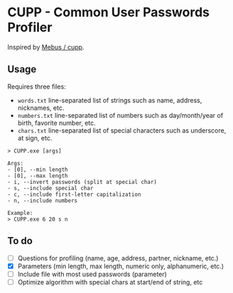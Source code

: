 # CUPP - Common User Passwords Profiler
Inspired by [Mebus / cupp](https://github.com/Mebus/cupp).

## Usage
Requires three files:
- `words.txt` line-separated list of strings such as name, address, nicknames, etc.
- `numbers.txt` line-separated list of numbers such as day/month/year of birth, favorite number, etc.
- `chars.txt` line-separated list of special characters such as underscore, at sign, etc.

```
> CUPP.exe [args]

Args:
- [0], --min length
- [0], --max length
- i, --invert passwords (split at special char)
- s, --include special char
- c, --include first-letter capitalization 
- n, --include numbers

Example:
> CUPP.exe 6 20 s n
```

## To do
- [ ] Questions for profiling (name, age, address, partner, nickname, etc.) 
- [x] Parameters (min length, max length, numeric only, alphanumeric, etc.)
- [ ] Include file with most used passwords (parameter)
- [ ] Optimize algorithm with special chars at start/end of string, etc

